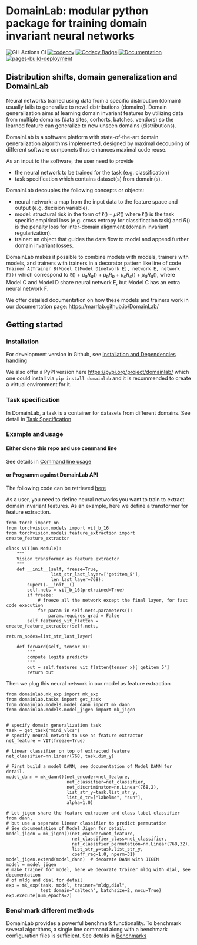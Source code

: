 # DomainLab: modular python package for training domain invariant neural networks

![GH Actions CI ](https://github.com/marrlab/DomainLab/actions/workflows/ci.yml/badge.svg?branch=master)
[![codecov](https://codecov.io/gh/marrlab/DomainLab/branch/master/graph/badge.svg)](https://app.codecov.io/gh/marrlab/DomainLab)
[![Codacy Badge](https://app.codacy.com/project/badge/Grade/bc22a1f9afb742efb02b87284e04dc86)](https://www.codacy.com/gh/marrlab/DomainLab/dashboard)
[![Documentation](https://img.shields.io/badge/Documentation-Here)](https://marrlab.github.io/DomainLab/)
[![pages-build-deployment](https://github.com/marrlab/DomainLab/actions/workflows/pages/pages-build-deployment/badge.svg)](https://github.com/marrlab/DomainLab/actions/workflows/pages/pages-build-deployment)

## Distribution shifts, domain generalization and DomainLab

Neural networks trained using data from a specific distribution (domain) usually fails to generalize to novel distributions (domains). Domain generalization aims at learning domain invariant features by utilizing data from multiple domains (data sites, corhorts, batches, vendors) so the learned feature can generalize to new unseen domains (distributions). 

DomainLab is a software platform with state-of-the-art domain generalization algorithms implemented, designed by maximal decoupling of different software componets thus enhances maximal code reuse.

As an input to the software, the user need to provide 
- the neural network to be trained for the task (e.g. classification)
- task specification which contains dataset(s) from domain(s). 

DomainLab decouples the following concepts or objects:
- neural network: a map from the input data to the feature space and output (e.g. decision variable).
- model: structural risk in the form of $\ell() + \mu R()$  where $\ell()$ is the task specific empirical loss (e.g. cross entropy for classification task) and $R()$ is the penalty loss for inter-domain alignment (domain invariant regularization).
- trainer:  an object that guides the data flow to model and append further domain invariant losses.

DomainLab makes it possible to combine models with models, trainers with models, and trainers with trainers in a decorator pattern like line of code `Trainer A(Trainer B(Model C(Model D(network E), network E, network F)))` which correspond to $\ell() + \mu_a R_a() + \mu_b R_b + \mu_c R_c() + \mu_d R_d()$, where Model C and Model D share neural network E, but Model C has an extra neural network F. 

We offer detailed documentation on how these models and trainers work in our documentation page: https://marrlab.github.io/DomainLab/

## Getting started

### Installation
For development version in Github, see [Installation and Dependencies handling](./docs/doc_install.md)

We also offer a PyPI version here https://pypi.org/project/domainlab/  which one could install via `pip install domainlab` and it is recommended to create a virtual environment for it. 

### Task specification
In DomainLab, a task is a container for datasets from different domains. See detail in
[Task Specification](./docs/doc_tasks.md)

### Example and usage

#### Either clone this repo and use command line 
See details in [Command line usage](./docs/doc_usage_cmd.md)

#### or Programm against DomainLab API

The following code can be retrieved [here](https://github.com/marrlab/DomainLab/blob/master/examples/api/jigen_dann_transformer.py)

As a user, you need to define neural networks you want to train to extract domain invariant features. As an example, here we define a transformer for feature extraction. 
```
from torch import nn                                                                                     
from torchvision.models import vit_b_16                                                                  
from torchvision.models.feature_extraction import create_feature_extractor

class VIT(nn.Module):
    """
    Vision transformer as feature extractor
    """
    def __init__(self, freeze=True,
                 list_str_last_layer=['getitem_5'],
                 len_last_layer=768):
        super().__init__()
        self.nets = vit_b_16(pretrained=True)
        if freeze:
            # freeze all the network except the final layer, for fast code execution
            for param in self.nets.parameters():
                param.requires_grad = False
        self.features_vit_flatten = create_feature_extractor(self.nets,
                                                             return_nodes=list_str_last_layer)

    def forward(self, tensor_x):
        """
        compute logits predicts
        """
        out = self.features_vit_flatten(tensor_x)['getitem_5']
        return out
```
Then we plug this neural network in our model as feature extraction
```
from domainlab.mk_exp import mk_exp                                                                      
from domainlab.tasks import get_task                                                                     
from domainlab.models.model_dann import mk_dann
from domainlab.models.model_jigen import mk_jigen


# specify domain generalization task
task = get_task("mini_vlcs")
# specify neural network to use as feature extractor
net_feature = VIT(freeze=True)

# linear classifier on top of extracted feature
net_classifier=nn.Linear(768, task.dim_y)

# First build a model DANN, see documentation of Model DANN for detail.
model_dann = mk_dann()(net_encoder=net_feature,
                       net_classifier=net_classifier,
                       net_discriminator=nn.Linear(768,2),
                       list_str_y=task.list_str_y,
                       list_d_tr=["labelme", "sun"],
                       alpha=1.0)

# Let jigen share the feature extractor and class label classifier from dann,
# but use a separate linear classifier to predict permutation
# See documentation of Model Jigen for detail.
model_jigen = mk_jigen()(net_encoder=net_feature,
                         net_classifier_class=net_classifier,
                         net_classifier_permutation=nn.Linear(768,32),
                         list_str_y=task.list_str_y,
                         coeff_reg=1.0, nperm=31)
model_jigen.extend(model_dann)  # decorate DANN with JIGEN
model = model_jigen
# make trainer for model, here we decorate trainer mldg with dial, see documentation
# of mldg and dial for detail
exp = mk_exp(task, model, trainer="mldg,dial",
             test_domain="caltech", batchsize=2, nocu=True)
exp.execute(num_epochs=2)
```


### Benchmark different methods
DomainLab provides a powerful benchmark functionality. 
To benchmark several algorithms, a single line command along with a benchmark configuration files is sufficient. See details in [Benchmarks](./docs/doc_benchmark.md)
